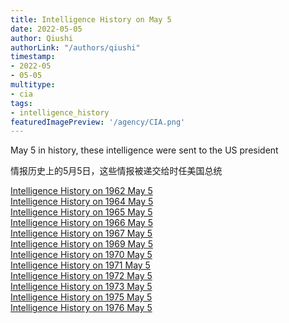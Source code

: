 ```yaml
---
title: Intelligence History on May 5
date: 2022-05-05
author: Qiushi 
authorLink: "/authors/qiushi"
timestamp: 
- 2022-05
- 05-05
multitype: 
- cia
tags: 
- intelligence_history
featuredImagePreview: '/agency/CIA.png'
---
```



May 5 in history, these intelligence were sent to the US president

情报历史上的5月5日，这些情报被递交给时任美国总统

<!--more-->







[Intelligence History on 1962 May 5](/dailybrief/1962-05-05)   
[Intelligence History on 1964 May 5](/dailybrief/1964-05-05)   
[Intelligence History on 1965 May 5](/dailybrief/1965-05-05)   
[Intelligence History on 1966 May 5](/dailybrief/1966-05-05)   
[Intelligence History on 1967 May 5](/dailybrief/1967-05-05)   
[Intelligence History on 1969 May 5](/dailybrief/1969-05-05)   
[Intelligence History on 1970 May 5](/dailybrief/1970-05-05)   
[Intelligence History on 1971 May 5](/dailybrief/1971-05-05)   
[Intelligence History on 1972 May 5](/dailybrief/1972-05-05)   
[Intelligence History on 1973 May 5](/dailybrief/1973-05-05)   
[Intelligence History on 1975 May 5](/dailybrief/1975-05-05)   
[Intelligence History on 1976 May 5](/dailybrief/1976-05-05)   
